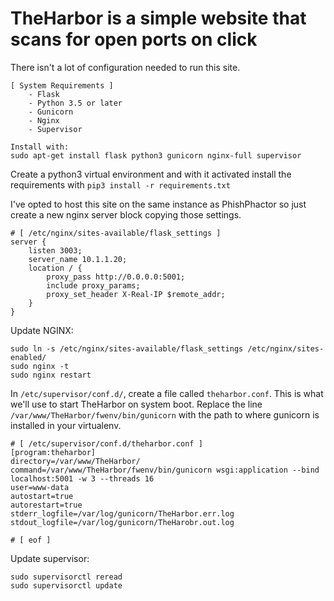 # TheHarbor is a simple website that scans for open ports on click
There isn't a lot of configuration needed to run this site. 
```
[ System Requirements ]
	- Flask
	- Python 3.5 or later
	- Gunicorn
	- Nginx
	- Supervisor
	
Install with:
sudo apt-get install flask python3 gunicorn nginx-full supervisor
```   
Create a python3 virtual environment and with it activated install the requirements with ```pip3 install -r requirements.txt```   

I've opted to host this site on the same instance as PhishPhactor so just create a new nginx server block copying those settings.   
```
# [ /etc/nginx/sites-available/flask_settings ]
server {
	listen 3003;
	server_name 10.1.1.20;
	location / {
		proxy_pass http://0.0.0.0:5001;
		include proxy_params;
		proxy_set_header X-Real-IP $remote_addr;
	}
}
```   
Update NGINX: 
```
sudo ln -s /etc/nginx/sites-available/flask_settings /etc/nginx/sites-enabled/ 
sudo nginx -t
sudo nginx restart
```   

In ```/etc/supervisor/conf.d/```, create a file called ```theharbor.conf```. This is what we'll use to start TheHarbor on system boot. Replace the line ```/var/www/TheHarbor/fwenv/bin/gunicorn``` with the path to where gunicorn is installed in your virtualenv.   
```
# [ /etc/supervisor/conf.d/theharbor.conf ]
[program:theharbor]
directory=/var/www/TheHarbor/
command=/var/www/TheHarbor/fwenv/bin/gunicorn wsgi:application --bind localhost:5001 -w 3 --threads 16
user=www-data
autostart=true
autorestart=true
stderr_logfile=/var/log/gunicorn/TheHarbor.err.log
stdout_logfile=/var/log/gunicorn/TheHarobr.out.log

# [ eof ]
```   
Update supervisor: 
```
sudo supervisorctl reread
sudo supervisorctl update
```
